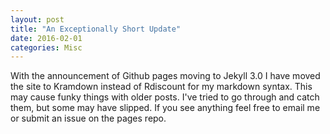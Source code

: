 ```yaml
---
layout: post
title: "An Exceptionally Short Update"
date: 2016-02-01
categories: Misc
---
```

With the announcement of Github pages moving to Jekyll 3.0 I have moved the site to 
Kramdown instead of Rdiscount for my markdown syntax.  This may cause funky 
things with older posts.  I've tried to go through and catch them, but some may 
have slipped.  If you see anything feel free to email me or submit an issue on 
the pages repo.

